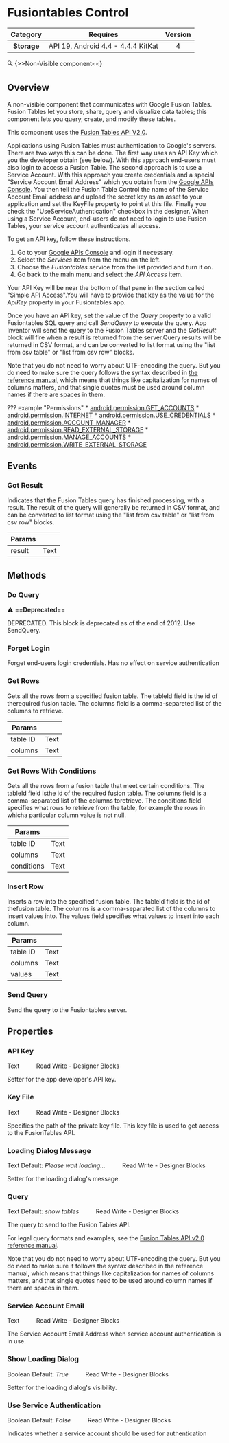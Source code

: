# Fusiontables Control

| Category | Requires | Version |
|:--------:|:-------:|:--------:|
|**Storage**|<span class="chip chip-any">API 19, Android 4.4 - 4.4.4 KitKat</span>|<span class="chip chip-number">4</span>|

:mag: {>>Non-Visible component<<}

## Overview

A non-visible component that communicates with Google Fusion Tables. Fusion Tables let you store, share, query and visualize data tables; this component lets you query, create, and modify these tables.

 

This component uses the <a href="https://developers.google.com/fusiontables/docs/v2/getting_started" target="_blank">Fusion Tables API V2.0</a>. 

Applications using Fusion Tables must authentication to Google's servers. There are two ways this can be done. The first way uses an API Key which you the developer obtain (see below). With this approach end-users must also login to access a Fusion Table. The second approach is to use a Service Account. With this approach you create credentials and a special "Service Account Email Address" which you obtain from the <a href="https://code.google.com/apis/console/" target="_blank">Google APIs Console</a>. You then tell the Fusion Table Control the name of the Service Account Email address and upload the secret key as an asset to your application and set the KeyFile property to point at this file. Finally you check the "UseServiceAuthentication" checkbox in the designer. When using a Service Account, end-users do not need to login to use Fusion Tables, your service account authenticates all access.

 

To get an API key, follow these instructions.

 

1.   Go to your <a href="https://code.google.com/apis/console/" target="_blank">Google APIs Console</a> and login if necessary.
2.   Select the _Services_ item from the menu on the left.
3.   Choose the _Fusiontables_ service from the list provided and turn it on.
4.   Go back to the main menu and select the _API Access_ item. 

Your API Key will be near the bottom of that pane in the section called "Simple API Access".You will have to provide that key as the value for the _ApiKey_ property in your Fusiontables app.

Once you have an API key, set the value of the _Query_ property to a valid Fusiontables SQL query and call _SendQuery_ to execute the query. App Inventor will send the query to the Fusion Tables server and the _GotResult_ block will fire when a result is returned from the server.Query results will be returned in CSV format, and can be converted to list format using the "list from csv table" or "list from csv row" blocks.

Note that you do not need to worry about UTF-encoding the query. But you do need to make sure the query follows the syntax described in <a href="https://developers.google.com/fusiontables/docs/v2/getting_started" target="_blank">the reference manual</a>, which means that things like capitalization for names of columns matters, and that single quotes must be used around column names if there are spaces in them.

??? example "Permissions"
    * [android.permission.GET_ACCOUNTS](https://developer.android.com/reference/android/Manifest.permission.html#GET_ACCOUNTS)
    * [android.permission.INTERNET](https://developer.android.com/reference/android/Manifest.permission.html#INTERNET)
    * [android.permission.USE_CREDENTIALS](https://developer.android.com/reference/android/Manifest.permission.html#USE_CREDENTIALS)
    * [android.permission.ACCOUNT_MANAGER](https://developer.android.com/reference/android/Manifest.permission.html#ACCOUNT_MANAGER)
    * [android.permission.READ_EXTERNAL_STORAGE](https://developer.android.com/reference/android/Manifest.permission.html#READ_EXTERNAL_STORAGE)
    * [android.permission.MANAGE_ACCOUNTS](https://developer.android.com/reference/android/Manifest.permission.html#MANAGE_ACCOUNTS)
    * [android.permission.WRITE_EXTERNAL_STORAGE](https://developer.android.com/reference/android/Manifest.permission.html#WRITE_EXTERNAL_STORAGE)

## Events

### Got Result

Indicates that the Fusion Tables query has finished processing, with a result. The result of the query will generally be returned in CSV format, and can be converted to list format using the "list from csv table" or "list from csv row" blocks.

<div class="block" ai2-block="event" not-rendered="true" value="%7B%22componentName%22:%20%22Fusiontables%20Control%22,%20%22name%22:%20%22Got%20Result%22,%20%22params%22:%20%5B%22result%22%5D%7D"></div>

| Params | []() |
|--------|------|
|result|<span class="chip chip-text">Text</span>|


## Methods

### Do Query

:warning: ==**Deprecated**==

DEPRECATED. This block is deprecated as of the end of 2012. Use SendQuery.

<div class="block" ai2-block="method" not-rendered="true" value="%7B%22componentName%22:%20%22Fusiontables%20Control%22,%20%22name%22:%20%22Do%20Query%22,%20%22output%22:%20false,%20%22params%22:%20%5B%5D%7D"></div>


### Forget Login

Forget end-users login credentials. Has no effect on service authentication

<div class="block" ai2-block="method" not-rendered="true" value="%7B%22componentName%22:%20%22Fusiontables%20Control%22,%20%22name%22:%20%22Forget%20Login%22,%20%22output%22:%20false,%20%22params%22:%20%5B%5D%7D"></div>


### Get Rows

Gets all the rows from a specified fusion table. The tableId field is the id of therequired fusion table. The columns field is a comma-separeted list of the columns to retrieve.

<div class="block" ai2-block="method" not-rendered="true" value="%7B%22componentName%22:%20%22Fusiontables%20Control%22,%20%22name%22:%20%22Get%20Rows%22,%20%22output%22:%20false,%20%22params%22:%20%5B%22table%20ID%22,%20%22columns%22%5D%7D"></div>


| Params | []() |
|--------|------|
|table ID|<span class="chip chip-text">Text</span>|
|columns|<span class="chip chip-text">Text</span>|


### Get Rows With Conditions

Gets all the rows from a fusion table that meet certain conditions. The tableId field isthe id of the required fusion table. The columns field is a comma-separated list of the columns toretrieve. The conditions field specifies what rows to retrieve from the table, for example the rows in whicha particular column value is not null.

<div class="block" ai2-block="method" not-rendered="true" value="%7B%22componentName%22:%20%22Fusiontables%20Control%22,%20%22name%22:%20%22Get%20Rows%20With%20Conditions%22,%20%22output%22:%20false,%20%22params%22:%20%5B%22table%20ID%22,%20%22columns%22,%20%22conditions%22%5D%7D"></div>


| Params | []() |
|--------|------|
|table ID|<span class="chip chip-text">Text</span>|
|columns|<span class="chip chip-text">Text</span>|
|conditions|<span class="chip chip-text">Text</span>|


### Insert Row

Inserts a row into the specified fusion table. The tableId field is the id of thefusion table. The columns is a comma-separated list of the columns to insert values into. The values field specifies what values to insert into each column.

<div class="block" ai2-block="method" not-rendered="true" value="%7B%22componentName%22:%20%22Fusiontables%20Control%22,%20%22name%22:%20%22Insert%20Row%22,%20%22output%22:%20false,%20%22params%22:%20%5B%22table%20ID%22,%20%22columns%22,%20%22values%22%5D%7D"></div>


| Params | []() |
|--------|------|
|table ID|<span class="chip chip-text">Text</span>|
|columns|<span class="chip chip-text">Text</span>|
|values|<span class="chip chip-text">Text</span>|


### Send Query

Send the query to the Fusiontables server.

<div class="block" ai2-block="method" not-rendered="true" value="%7B%22componentName%22:%20%22Fusiontables%20Control%22,%20%22name%22:%20%22Send%20Query%22,%20%22output%22:%20false,%20%22params%22:%20%5B%5D%7D"></div>


## Properties

### API Key

<span class="chip chip-text">Text</span><span style="user-select: none;">&nbsp;&nbsp;&nbsp;&nbsp;&nbsp;&nbsp;&nbsp;&nbsp;&nbsp;&nbsp;</span><span class="chip chip-rw">Read</span><span style="user-select: none;">&nbsp;</span><span class="chip chip-rw">Write</span><span style="user-select: none;">&nbsp;</span>-<span style="user-select: none;">&nbsp;</span><span class="chip chip-bd">Designer</span><span style="user-select: none;">&nbsp;</span><span class="chip chip-bd">Blocks</span><span style="user-select: none;">&nbsp;</span>

Setter for the app developer's API key.

<div class="block" ai2-block="property" not-rendered="true" value="%7B%22componentName%22:%20%22Fusiontables%20Control%22,%20%22name%22:%20%22API%20Key%22,%20%22getter%22:%20true%7D"></div>
<div class="block" ai2-block="property" not-rendered="true" value="%7B%22componentName%22:%20%22Fusiontables%20Control%22,%20%22name%22:%20%22API%20Key%22,%20%22getter%22:%20false%7D"></div>


### Key File

<span class="chip chip-text">Text</span><span style="user-select: none;">&nbsp;&nbsp;&nbsp;&nbsp;&nbsp;&nbsp;&nbsp;&nbsp;&nbsp;&nbsp;</span><span class="chip chip-rw">Read</span><span style="user-select: none;">&nbsp;</span><span class="chip chip-rw">Write</span><span style="user-select: none;">&nbsp;</span>-<span style="user-select: none;">&nbsp;</span><span class="chip chip-bd">Designer</span><span style="user-select: none;">&nbsp;</span><span class="chip chip-bd">Blocks</span><span style="user-select: none;">&nbsp;</span>

Specifies the path of the private key file. This key file is used to get access to the FusionTables API.

<div class="block" ai2-block="property" not-rendered="true" value="%7B%22componentName%22:%20%22Fusiontables%20Control%22,%20%22name%22:%20%22Key%20File%22,%20%22getter%22:%20true%7D"></div>
<div class="block" ai2-block="property" not-rendered="true" value="%7B%22componentName%22:%20%22Fusiontables%20Control%22,%20%22name%22:%20%22Key%20File%22,%20%22getter%22:%20false%7D"></div>


### Loading Dialog Message

<span class="chip chip-text">Text</span><span style="user-select: none;">&nbsp;</span><span class="chip chip-text">Default: <i>Please wait loading...</i></span><span style="user-select: none;">&nbsp;&nbsp;&nbsp;&nbsp;&nbsp;&nbsp;&nbsp;&nbsp;&nbsp;&nbsp;</span><span class="chip chip-rw">Read</span><span style="user-select: none;">&nbsp;</span><span class="chip chip-rw">Write</span><span style="user-select: none;">&nbsp;</span>-<span style="user-select: none;">&nbsp;</span><span class="chip chip-bd">Designer</span><span style="user-select: none;">&nbsp;</span><span class="chip chip-bd">Blocks</span><span style="user-select: none;">&nbsp;</span>

Setter for the loading dialog's message.

<div class="block" ai2-block="property" not-rendered="true" value="%7B%22componentName%22:%20%22Fusiontables%20Control%22,%20%22name%22:%20%22Loading%20Dialog%20Message%22,%20%22getter%22:%20true%7D"></div>
<div class="block" ai2-block="property" not-rendered="true" value="%7B%22componentName%22:%20%22Fusiontables%20Control%22,%20%22name%22:%20%22Loading%20Dialog%20Message%22,%20%22getter%22:%20false%7D"></div>


### Query

<span class="chip chip-text">Text</span><span style="user-select: none;">&nbsp;</span><span class="chip chip-text">Default: <i>show tables</i></span><span style="user-select: none;">&nbsp;&nbsp;&nbsp;&nbsp;&nbsp;&nbsp;&nbsp;&nbsp;&nbsp;&nbsp;</span><span class="chip chip-rw">Read</span><span style="user-select: none;">&nbsp;</span><span class="chip chip-rw">Write</span><span style="user-select: none;">&nbsp;</span>-<span style="user-select: none;">&nbsp;</span><span class="chip chip-bd">Designer</span><span style="user-select: none;">&nbsp;</span><span class="chip chip-bd">Blocks</span><span style="user-select: none;">&nbsp;</span>

The query to send to the Fusion Tables API. 

For legal query formats and examples, see the <a href="https://developers.google.com/fusiontables/docs/v2/getting_started" target="_blank">Fusion Tables API v2.0 reference manual</a>.

 

Note that you do not need to worry about UTF-encoding the query. But you do need to make sure it follows the syntax described in the reference manual, which means that things like capitalization for names of columns matters, and that single quotes need to be used around column names if there are spaces in them.

<div class="block" ai2-block="property" not-rendered="true" value="%7B%22componentName%22:%20%22Fusiontables%20Control%22,%20%22name%22:%20%22Query%22,%20%22getter%22:%20true%7D"></div>
<div class="block" ai2-block="property" not-rendered="true" value="%7B%22componentName%22:%20%22Fusiontables%20Control%22,%20%22name%22:%20%22Query%22,%20%22getter%22:%20false%7D"></div>


### Service Account Email

<span class="chip chip-text">Text</span><span style="user-select: none;">&nbsp;&nbsp;&nbsp;&nbsp;&nbsp;&nbsp;&nbsp;&nbsp;&nbsp;&nbsp;</span><span class="chip chip-rw">Read</span><span style="user-select: none;">&nbsp;</span><span class="chip chip-rw">Write</span><span style="user-select: none;">&nbsp;</span>-<span style="user-select: none;">&nbsp;</span><span class="chip chip-bd">Designer</span><span style="user-select: none;">&nbsp;</span><span class="chip chip-bd">Blocks</span><span style="user-select: none;">&nbsp;</span>

The Service Account Email Address when service account authentication is in use.

<div class="block" ai2-block="property" not-rendered="true" value="%7B%22componentName%22:%20%22Fusiontables%20Control%22,%20%22name%22:%20%22Service%20Account%20Email%22,%20%22getter%22:%20true%7D"></div>
<div class="block" ai2-block="property" not-rendered="true" value="%7B%22componentName%22:%20%22Fusiontables%20Control%22,%20%22name%22:%20%22Service%20Account%20Email%22,%20%22getter%22:%20false%7D"></div>


### Show Loading Dialog

<span class="chip chip-boolean">Boolean</span><span style="user-select: none;">&nbsp;</span><span class="chip chip-boolean">Default: <i>True</i></span><span style="user-select: none;">&nbsp;&nbsp;&nbsp;&nbsp;&nbsp;&nbsp;&nbsp;&nbsp;&nbsp;&nbsp;</span><span class="chip chip-rw">Read</span><span style="user-select: none;">&nbsp;</span><span class="chip chip-rw">Write</span><span style="user-select: none;">&nbsp;</span>-<span style="user-select: none;">&nbsp;</span><span class="chip chip-bd">Designer</span><span style="user-select: none;">&nbsp;</span><span class="chip chip-bd">Blocks</span><span style="user-select: none;">&nbsp;</span>

Setter for the loading dialog's visibility.

<div class="block" ai2-block="property" not-rendered="true" value="%7B%22componentName%22:%20%22Fusiontables%20Control%22,%20%22name%22:%20%22Show%20Loading%20Dialog%22,%20%22getter%22:%20true%7D"></div>
<div class="block" ai2-block="property" not-rendered="true" value="%7B%22componentName%22:%20%22Fusiontables%20Control%22,%20%22name%22:%20%22Show%20Loading%20Dialog%22,%20%22getter%22:%20false%7D"></div>


### Use Service Authentication

<span class="chip chip-boolean">Boolean</span><span style="user-select: none;">&nbsp;</span><span class="chip chip-boolean">Default: <i>False</i></span><span style="user-select: none;">&nbsp;&nbsp;&nbsp;&nbsp;&nbsp;&nbsp;&nbsp;&nbsp;&nbsp;&nbsp;</span><span class="chip chip-rw">Read</span><span style="user-select: none;">&nbsp;</span><span class="chip chip-rw">Write</span><span style="user-select: none;">&nbsp;</span>-<span style="user-select: none;">&nbsp;</span><span class="chip chip-bd">Designer</span><span style="user-select: none;">&nbsp;</span><span class="chip chip-bd">Blocks</span><span style="user-select: none;">&nbsp;</span>

Indicates whether a service account should be used for authentication

<div class="block" ai2-block="property" not-rendered="true" value="%7B%22componentName%22:%20%22Fusiontables%20Control%22,%20%22name%22:%20%22Use%20Service%20Authentication%22,%20%22getter%22:%20true%7D"></div>
<div class="block" ai2-block="property" not-rendered="true" value="%7B%22componentName%22:%20%22Fusiontables%20Control%22,%20%22name%22:%20%22Use%20Service%20Authentication%22,%20%22getter%22:%20false%7D"></div>
